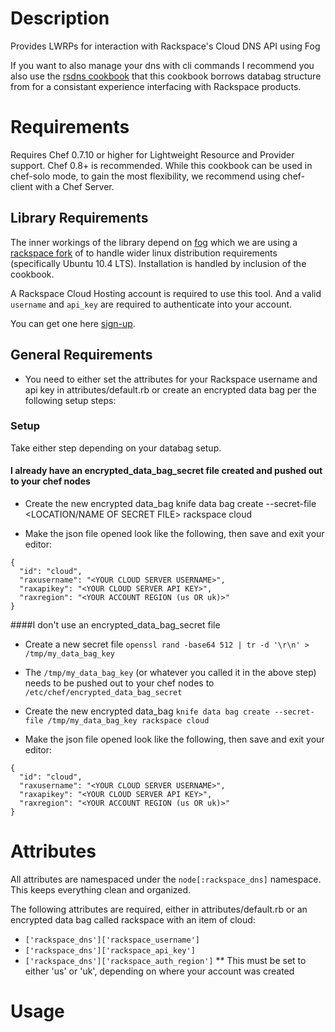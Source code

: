 # Description
Provides LWRPs for interaction with Rackspace's Cloud DNS API using Fog

If you want to also manage your dns with cli commands I recommend you also use the [rsdns cookbook](http://community.opscode.com/cookbooks/rsdns) that this cookbook borrows databag structure from for a consistant experience interfacing with Rackspace products.

# Requirements
Requires Chef 0.7.10 or higher for Lightweight Resource and Provider support. Chef 0.8+ is recommended. While this cookbook can be used in chef-solo mode, to gain the most flexibility, we recommend using chef-client with a Chef Server.

## Library Requirements

The inner workings of the library depend on [fog](https://github.com/fog/fog) which we are using a [rackspace fork](http://rubygems.org/gems/rackspace-fog) of to handle wider linux distribution requirements (specifically Ubuntu 10.4 LTS). Installation is handled by inclusion of the cookbook.

A Rackspace Cloud Hosting account is required to use this tool.  And a valid `username` and `api_key` are required to
authenticate into your account.

You can get one here [sign-up](https://cart.rackspace.com/cloud/?cp_id=cloud_dns).

## General Requirements
* You need to either set the attributes for your Rackspace username and api key 
in attributes/default.rb or create an encrypted data bag per the following setup
 steps:


### Setup

Take either step depending on your databag setup.

#### I already have an encrypted_data_bag_secret file created and pushed out to your chef nodes
* Create the new encrypted data_bag
knife data bag create --secret-file <LOCATION/NAME OF SECRET FILE>  rackspace cloud

* Make the json file opened look like the following, then save and exit your editor:

```
{
  "id": "cloud",
  "raxusername": "<YOUR CLOUD SERVER USERNAME>",
  "raxapikey": "<YOUR CLOUD SERVER API KEY>",
  "raxregion": "<YOUR ACCOUNT REGION (us OR uk)>"
}
```

####I don't use an encrypted_data_bag_secret file
* Create a new secret file
`openssl rand -base64 512 | tr -d '\r\n' > /tmp/my_data_bag_key`

* The `/tmp/my_data_bag_key` (or whatever you called it in the above step) needs to be pushed out to your chef nodes to `/etc/chef/encrypted_data_bag_secret`

* Create the new encrypted data_bag
`knife data bag create --secret-file /tmp/my_data_bag_key rackspace cloud`

* Make the json file opened look like the following, then save and exit your editor:

```
{
  "id": "cloud",
  "raxusername": "<YOUR CLOUD SERVER USERNAME>",
  "raxapikey": "<YOUR CLOUD SERVER API KEY>",
  "raxregion": "<YOUR ACCOUNT REGION (us OR uk)>"
}
```

# Attributes

All attributes are namespaced under the `node[:rackspace_dns]` namespace.  This keeps everything clean and organized.

The following attributes are required, either in attributes/default.rb or an encrypted data bag called rackspace with an item of cloud:

* `['rackspace_dns']['rackspace_username']`
* `['rackspace_dns']['rackspace_api_key']`
* `['rackspace_dns']['rackspace_auth_region']`
** This must be set to either 'us' or 'uk', depending on where your account was 
created



# Usage

